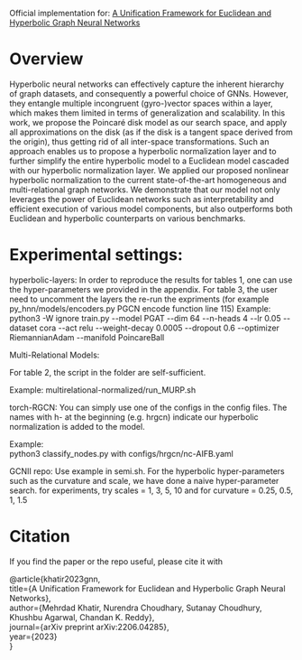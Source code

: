 Official implementation for: [A Unification Framework for Euclidean and Hyperbolic Graph Neural Networks](https://arxiv.org/pdf/2206.04285.pdf)

# Overview
Hyperbolic neural networks can effectively capture the inherent hierarchy of graph datasets, and consequently a powerful choice of GNNs. However, they entangle multiple incongruent (gyro-)vector spaces within a layer, which makes them limited in terms of generalization and scalability. 
In this work, we propose the Poincaré disk model as our search space, and apply all approximations on the disk (as if the disk is a tangent space derived from the origin), thus getting rid of all inter-space transformations. Such an approach enables us to propose a hyperbolic normalization layer and to further simplify the entire hyperbolic model to a Euclidean model cascaded with our hyperbolic normalization layer. We applied our proposed nonlinear hyperbolic normalization to the current state-of-the-art homogeneous and multi-relational graph networks. We demonstrate that our model not only leverages the power of Euclidean networks such as interpretability and efficient execution of various model components, but also outperforms both Euclidean and hyperbolic counterparts on various benchmarks. 



# Experimental settings:
hyperbolic-layers:
In order to reproduce the results for tables 1, one can use the hyper-parameters we provided in the appendix.
For table 3, the user need to uncomment the layers the re-run the expriments (for example py_hnn/models/encoders.py PGCN encode function line 115)
Example:
python3 -W ignore train.py --model PGAT  --dim 64  --n-heads 4  --lr 0.05    --dataset cora    --act relu --weight-decay 0.0005  --dropout 0.6  --optimizer  RiemannianAdam --manifold PoincareBall


Multi-Relational Models:

For table 2, the script in the folder are self-sufficient.

Example: multirelational-normalized/run_MURP.sh


torch-RGCN: 
You can simply use one of the configs in the config files. 
The names with h- at the beginning (e.g. hrgcn) indicate 
our hyperbolic normalization is added to the model.

Example:    
python3 classify_nodes.py with configs/hrgcn/nc-AIFB.yaml


GCNII repo:
Use example in semi.sh. For the hyperbolic hyper-parameters such as the curvature and scale, we have done a naive hyper-parameter search.
for experiments, try scales = 1, 3, 5, 10 and for curvature = 0.25, 0.5, 1, 1.5

# Citation
If you find the paper or the repo useful, please cite it with

@article{khatir2023gnn,<br />
  title={A Unification Framework for Euclidean and Hyperbolic Graph Neural Networks},<br />
  author={Mehrdad Khatir, Nurendra Choudhary, Sutanay Choudhury, Khushbu Agarwal, Chandan K. Reddy},<br />
  journal={arXiv preprint arXiv:2206.04285},<br />
  year={2023}<br />
}

